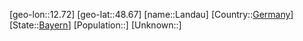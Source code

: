 ﻿---
location: [48.67,12.72]
type: City
tags:
- geo/City


SpocWebEntityId: 31800
isDeleted: false
confidential: public

---
[geo-lon::12.72]
[geo-lat::48.67]
[name::Landau]
[Country::[Germany](geo/Continent/Europe/Germany.md)]
[State::[Bayern](geo/Continent/Europe/Germany/Bayern.md)]
[Population::]
[Unknown::]

